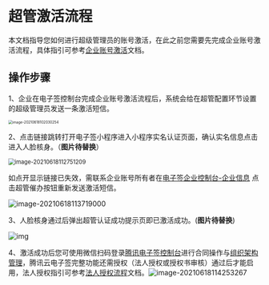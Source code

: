 # 超管激活流程

本文档指导您如何进行超级管理员的账号激活，在此之前您需要先完成企业账号激活流程，具体指引可参考[企业账号激活](https://cloud.tencent.com/document/product/378/43087)文档。

## 操作步骤

1、企业在电子签控制台完成企业账号激活流程后，系统会给在超管配置环节设置的超级管理员发送一条激活短信。

<img src="https://main.qcloudimg.com/raw/058150dbf8b4598313a3033030587707.png" alt="image-20210618102030254" style="zoom:50%;" />

2、点击链接跳转打开电子签小程序进入小程序实名认证页面，确认实名信息点击进入人脸核身。（**图片待替换**）

<img src="https://main.qcloudimg.com/raw/ab1a4d166a46c18e54f605508e94764c.png" alt="image-20210618112751209" style="zoom:80%;" />

如点开显示链接已失效，需联系企业账号所有者在[电子签企业控制台-企业信息](https://test.ess.tencent.com/company-info) 点击超管催办按钮重新发送激活短信。

![image-20210618113719000](https://main.qcloudimg.com/raw/a7ba2ab56e175767123fac5fef04df8d.png)

3、人脸核身通过后弹出超管认证成功提示页即已激活成功。(**图片待替换**)

![img](https://d1icd6shlvmxi6.cloudfront.net/gsc/IESLWQ/09/f9/fd/09f9fd1662dd4c6cb9dbc3f920d5b69e/images/b%E7%AB%AF%E8%B4%A6%E5%8F%B7%E6%BF%80%E6%B4%BB%E6%B5%81%E7%A8%8B-%E4%BF%AE%E6%94%B9/u72.svg?token=e91619b05fc54024112092a708024a738d7be5ba64a042cbd5e44938b71579de)

4、激活成功后您可使用微信扫码登录[腾讯电子签控制台](https://ess.tencent.com/)进行合同操作与[组织架构管理]()，腾讯云电子签完整功能还需授权（法人授权或授权书审核）通过后才能启用，法人授权指引可参考[法人授权流程]()文档。![image-20210618114253267](https://main.qcloudimg.com/raw/9869fbe1bd8cd7b579d3cb6bb3970140.png)
